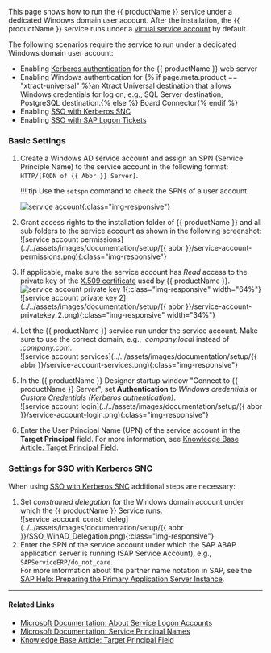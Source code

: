 
This page shows how to run the {{ productName }} service under a dedicated Windows domain user account.
After the installation, the {{ productName }} service runs under a [virtual service account](https://learn.microsoft.com/en-us/windows-server/identity/ad-ds/manage/understand-service-accounts#virtual-accounts) by default.

The following scenarios require the service to run under a dedicated Windows domain user account:

- Enabling [Kerberos authentication](../access-restrictions/restrict-server-access.md/#restrict-access-to-windows-ad-users-kerberos-authentication) for the {{ productName }} web server
- Enabling Windows authentication for {% if page.meta.product == "xtract-universal" %}an Xtract Universal destination that allows Windows credentials for log on, e.g., SQL Server destination, PostgreSQL destination.{% else %} Board Connector{% endif %}
- Enabling [SSO with Kerberos SNC](../../knowledge-base/sso-with-kerberos-snc.md)
- Enabling [SSO with SAP Logon Tickets](../../knowledge-base/sso-with-logon-ticket.md)


### Basic Settings

1. Create a Windows AD service account and assign an SPN (Service Principle Name) to the service account in the following format: `HTTP/[FQDN of {{ Abbr }} Server]`.<br>

	!!! tip
		Use the ```setspn``` command to check the SPNs of a user account.

	![service account](../../assets/images/documentation/setup/service-account-SPN.png){:class="img-responsive"}
2. Grant access rights to the installation folder of {{ productName }} and all sub folders to the service account as shown in the following screenshot:<br>
![service account permissions](../../assets/images/documentation/setup/{{ abbr }}/service-account-permissions.png){:class="img-responsive"}
3. If applicable, make sure the service account has *Read* access to the private key of the [X.509 certificate](../access-restrictions/install-x.509-certificate.md) used by {{ productName }}.<br>
![service account private key 1](../../assets/images/documentation/setup/service-account-privatekey_1.png){:class="img-responsive" width="64%"}
![service account private key 2](../../assets/images/documentation/setup/{{ abbr }}/service-account-privatekey_2.png){:class="img-responsive" width="34%"}
4. Let the {{ productName }} service run under the service account. Make sure to use the correct domain, e.g., *.company.local* instead of *.company.com*.<br>
![service account services](../../assets/images/documentation/setup/{{ abbr }}/service-account-services.png){:class="img-responsive"}
5. In the {{ productName }} Designer startup window "Connect to {{ productName }} Server", set **Authentication** to *Windows credentials* or *Custom Credentials (Kerberos authentication)*.<br>
![service account login](../../assets/images/documentation/setup/{{ abbr }}/service-account-login.png){:class="img-responsive"}
6. Enter the User Principal Name (UPN) of the service account in the **Target Principal** field. For more information, see [Knowledge Base Article: Target Principal Field](../../knowledge-base/target-principal-TPN.md).<br>


### Settings for SSO with Kerberos SNC

When using [SSO with Kerberos SNC](../../knowledge-base/sso-with-kerberos-snc.md) additional steps are necessary:<br>

1. Set *constrained delegation* for the Windows domain account under which the {{ productName }} Service runs.<br>
![service_account_constr_deleg](../../assets/images/documentation/setup/{{ abbr }}/SSO_WinAD_Delegation.png){:class="img-responsive"}
2. Enter the SPN of the service account under which the SAP ABAP application server is running (SAP Service Account), e.g., `SAPServiceERP/do_not_care`.<br>
For more information about the partner name notation in SAP, see the [SAP Help: Preparing the Primary Application Server Instance](https://help.sap.com/viewer/e815bb97839a4d83be6c4fca48ee5777/7.5.9/en-US/440ebb40b9920d1be10000000a114a6b.html).


*********
#### Related Links
- [Microsoft Documentation: About Service Logon Accounts](https://docs.microsoft.com/en-us/windows/win32/ad/about-service-logon-accounts)
- [Microsoft Documentation: Service Principal Names](https://docs.microsoft.com/en-us/windows/win32/ad/service-principal-names)
- [Knowledge Base Article: Target Principal Field](../../knowledge-base/target-principal-TPN.md)

